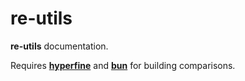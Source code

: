 # re-utils
**re-utils** documentation.

Requires [**hyperfine**](https://github.com/sharkdp/hyperfine) and [**bun**](https://bun.sh) for building comparisons.
